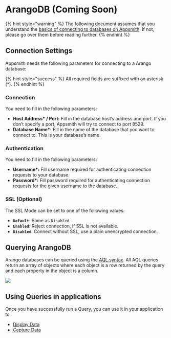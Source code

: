 # ArangoDB (Coming Soon)

{% hint style="warning" %}
The following document assumes that you understand the [basics of connecting to databases on Appsmith](../core-concepts/connecting-to-data-sources/connecting-to-databases/). If not, please go over them before reading further.
{% endhint %}

## Connection Settings

Appsmith needs the following parameters for connecting to a Arango database:

{% hint style="success" %}
All required fields are suffixed with an asterisk \(\*\).
{% endhint %}

### **Connection**

You need to fill in the following parameters:

* **Host Address\* / Port:** Fill in the database host’s address and port. If you don’t specify a port, Appsmith 
  will try to connect to port 8529.
* **Database Name\*:**  Fill in the name of the database that you want to connect to. This is your database’s name.

### **Authentication**

You need to fill in the following parameters:

* **Username\*:** Fill username required for authenticating connection requests to your database.
* **Password\*:** Fill password required for authenticating connection requests for the given username to the database.

### **SSL (Optional)**

The SSL Mode can be set to one of the following values:

* **`Default`**: Same as `Disabled`.
* **`Enabled`**:  Reject connection, if SSL is not available.
* **`Disabled`**: Connect without SSL, use a plain unencrypted connection.
  
## Querying ArangoDB

Arango databases can be queried using the [AQL syntax](https://www.arangodb.com/docs/stable/aql/). All AQL queries return an array of objects where each object is a row 
returned by the query and each property in the object is a column.

![](../.gitbook/assets/arango-query.gif)

## Using Queries in applications

Once you have successfully run a Query, you can use it in your application to

* [Display Data](../core-concepts/displaying-data-read/)
* [Capture Data](../core-concepts/capturing-data-write/)

